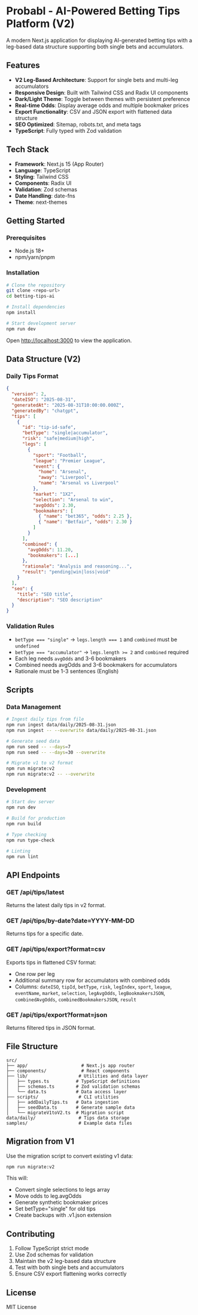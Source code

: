 # Probabl - AI-Powered Betting Tips Platform (V2)

A modern Next.js application for displaying AI-generated betting tips with a leg-based data structure supporting both single bets and accumulators.

## Features

- **V2 Leg-Based Architecture**: Support for single bets and multi-leg accumulators
- **Responsive Design**: Built with Tailwind CSS and Radix UI components  
- **Dark/Light Theme**: Toggle between themes with persistent preference
- **Real-time Odds**: Display average odds and multiple bookmaker prices
- **Export Functionality**: CSV and JSON export with flattened data structure
- **SEO Optimized**: Sitemap, robots.txt, and meta tags
- **TypeScript**: Fully typed with Zod validation

## Tech Stack

- **Framework**: Next.js 15 (App Router)
- **Language**: TypeScript
- **Styling**: Tailwind CSS
- **Components**: Radix UI
- **Validation**: Zod schemas
- **Date Handling**: date-fns
- **Theme**: next-themes

## Getting Started

### Prerequisites

- Node.js 18+
- npm/yarn/pnpm

### Installation

```bash
# Clone the repository
git clone <repo-url>
cd betting-tips-ai

# Install dependencies
npm install

# Start development server
npm run dev
```

Open [http://localhost:3000](http://localhost:3000) to view the application.

## Data Structure (V2)

### Daily Tips Format

```json
{
  "version": 2,
  "dateISO": "2025-08-31",
  "generatedAt": "2025-08-31T10:00:00.000Z",
  "generatedBy": "chatgpt",
  "tips": [
    {
      "id": "tip-id-safe",
      "betType": "single|accumulator",
      "risk": "safe|medium|high", 
      "legs": [
        {
          "sport": "Football",
          "league": "Premier League",
          "event": {
            "home": "Arsenal",
            "away": "Liverpool", 
            "name": "Arsenal vs Liverpool"
          },
          "market": "1X2",
          "selection": "Arsenal to win",
          "avgOdds": 2.30,
          "bookmakers": [
            { "name": "bet365", "odds": 2.25 },
            { "name": "Betfair", "odds": 2.30 }
          ]
        }
      ],
      "combined": {
        "avgOdds": 11.20,
        "bookmakers": [...]
      },
      "rationale": "Analysis and reasoning...",
      "result": "pending|win|loss|void"
    }
  ],
  "seo": {
    "title": "SEO title",
    "description": "SEO description"
  }
}
```

### Validation Rules

- `betType === "single"` → `legs.length === 1` and `combined` must be `undefined`
- `betType === "accumulator"` → `legs.length >= 2` and `combined` required
- Each leg needs `avgOdds` and 3-6 bookmakers
- Combined needs avgOdds and 3-6 bookmakers for accumulators
- Rationale must be 1-3 sentences (English)

## Scripts

### Data Management

```bash
# Ingest daily tips from file
npm run ingest data/daily/2025-08-31.json
npm run ingest -- --overwrite data/daily/2025-08-31.json

# Generate seed data
npm run seed -- --days=7
npm run seed -- --days=30 --overwrite

# Migrate v1 to v2 format  
npm run migrate:v2
npm run migrate:v2 -- --overwrite
```

### Development

```bash
# Start dev server
npm run dev

# Build for production
npm run build

# Type checking
npm run type-check

# Linting
npm run lint
```

## API Endpoints

### GET /api/tips/latest
Returns the latest daily tips in v2 format.

### GET /api/tips/by-date?date=YYYY-MM-DD
Returns tips for a specific date.

### GET /api/tips/export?format=csv
Exports tips in flattened CSV format:
- One row per leg
- Additional summary row for accumulators with combined odds
- Columns: `dateISO`, `tipId`, `betType`, `risk`, `legIndex`, `sport`, `league`, `eventName`, `market`, `selection`, `legAvgOdds`, `legBookmakersJSON`, `combinedAvgOdds`, `combinedBookmakersJSON`, `result`

### GET /api/tips/export?format=json
Returns filtered tips in JSON format.

## File Structure

```
src/
├── app/                    # Next.js app router
├── components/             # React components
├── lib/                   # Utilities and data layer
│   ├── types.ts          # TypeScript definitions
│   ├── schemas.ts        # Zod validation schemas
│   └── data.ts           # Data access layer
├── scripts/               # CLI utilities
│   ├── addDailyTips.ts   # Data ingestion
│   ├── seedData.ts       # Generate sample data
│   └── migrateV1toV2.ts  # Migration script
data/daily/                # Tips data storage
samples/                   # Example data files
```

## Migration from V1

Use the migration script to convert existing v1 data:

```bash
npm run migrate:v2
```

This will:
- Convert single selections to legs array
- Move odds to leg.avgOdds
- Generate synthetic bookmaker prices
- Set betType="single" for old tips
- Create backups with .v1.json extension

## Contributing

1. Follow TypeScript strict mode
2. Use Zod schemas for validation
3. Maintain the v2 leg-based data structure
4. Test with both single bets and accumulators
5. Ensure CSV export flattening works correctly

## License

MIT License

